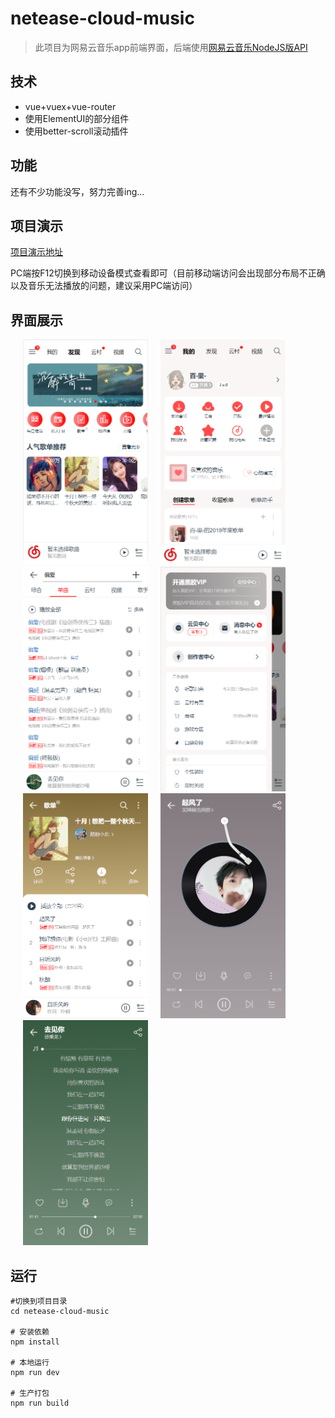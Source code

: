 # netease-cloud-music

> 此项目为网易云音乐app前端界面，后端使用[网易云音乐NodeJS版API](https://binaryify.github.io/NeteaseCloudMusicApi/#/)

## 技术
+ vue+vuex+vue-router
+ 使用ElementUI的部分组件
+ 使用better-scroll滚动插件

## 功能
还有不少功能没写，努力完善ing...

## 项目演示
[项目演示地址](http://49.234.89.20:8081) 

PC端按F12切换到移动设备模式查看即可（目前移动端访问会出现部分布局不正确以及音乐无法播放的问题，建议采用PC端访问） 

## 界面展示
<img src="https://github.com/bljessica/netease-cloud-music/blob/master/static/find.png" style="display: inline-block; margin-left: 20px;" width="200px" height="360px" alt="发现页"><img src="https://github.com/bljessica/netease-cloud-music/blob/master/static/mine.png" style="display: inline-block; margin-left: 20px;" width="200px" height="360px" alt="我的页"><img src="https://github.com/bljessica/netease-cloud-music/blob/master/static/search.png" style="display: inline-block; margin-left: 20px;" width="200px" height="360px" alt="搜索页"><img src="https://github.com/bljessica/netease-cloud-music/blob/master/static/menu.png" style="display: inline-block; margin-left: 20px;" width="200px" height="360px" alt="菜单页"><img src="https://github.com/bljessica/netease-cloud-music/blob/master/static/playlist.png" style="display: inline-block; margin-left: 20px;" width="200px" height="360px" alt="歌单页"><img src="https://github.com/bljessica/netease-cloud-music/blob/master/static/cover.png" style="display: inline-block; margin-left: 20px;" width="200px" height="360px" alt="播放页"><img src="https://github.com/bljessica/netease-cloud-music/blob/master/static/lyrics.png" style="display: inline-block; margin-left: 20px;" width="200px" height="360px" alt="歌词页">

## 运行
```
#切换到项目目录
cd netease-cloud-music

# 安装依赖
npm install

# 本地运行
npm run dev

# 生产打包
npm run build

```
